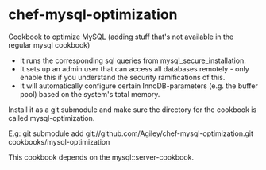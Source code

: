chef-mysql-optimization
=======================

Cookbook to optimize MySQL (adding stuff that's not available in the regular mysql cookbook)
- It runs the corresponding sql queries from mysql_secure_installation.
- It sets up an admin user that can access all databases remotely - only enable this if you understand the security ramifications of this.
- It will automatically configure certain InnoDB-parameters (e.g. the buffer pool) based on the system's total memory.


Install it as a git submodule and make sure the directory for the cookbook is called mysql-optimization.

E.g: git submodule add git://github.com/Agiley/chef-mysql-optimization.git cookbooks/mysql-optimization

This cookbook depends on the mysql::server-cookbook.
